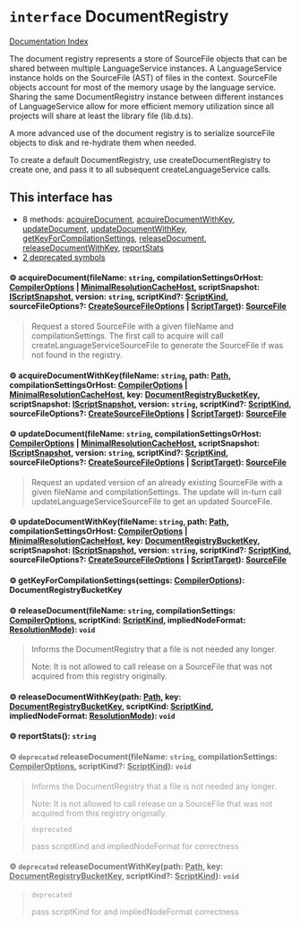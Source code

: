 # `interface` DocumentRegistry

[Documentation Index](../README.md)

The document registry represents a store of SourceFile objects that can be shared between
multiple LanguageService instances. A LanguageService instance holds on the SourceFile (AST)
of files in the context.
SourceFile objects account for most of the memory usage by the language service. Sharing
the same DocumentRegistry instance between different instances of LanguageService allow
for more efficient memory utilization since all projects will share at least the library
file (lib.d.ts).

A more advanced use of the document registry is to serialize sourceFile objects to disk
and re-hydrate them when needed.

To create a default DocumentRegistry, use createDocumentRegistry to create one, and pass it
to all subsequent createLanguageService calls.

## This interface has

- 8 methods:
[acquireDocument](#-acquiredocumentfilename-string-compilationsettingsorhost-compileroptions--minimalresolutioncachehost-scriptsnapshot-iscriptsnapshot-version-string-scriptkind-scriptkind-sourcefileoptions-createsourcefileoptions--scripttarget-sourcefile),
[acquireDocumentWithKey](#-acquiredocumentwithkeyfilename-string-path-path-compilationsettingsorhost-compileroptions--minimalresolutioncachehost-key-documentregistrybucketkey-scriptsnapshot-iscriptsnapshot-version-string-scriptkind-scriptkind-sourcefileoptions-createsourcefileoptions--scripttarget-sourcefile),
[updateDocument](#-updatedocumentfilename-string-compilationsettingsorhost-compileroptions--minimalresolutioncachehost-scriptsnapshot-iscriptsnapshot-version-string-scriptkind-scriptkind-sourcefileoptions-createsourcefileoptions--scripttarget-sourcefile),
[updateDocumentWithKey](#-updatedocumentwithkeyfilename-string-path-path-compilationsettingsorhost-compileroptions--minimalresolutioncachehost-key-documentregistrybucketkey-scriptsnapshot-iscriptsnapshot-version-string-scriptkind-scriptkind-sourcefileoptions-createsourcefileoptions--scripttarget-sourcefile),
[getKeyForCompilationSettings](#-getkeyforcompilationsettingssettings-compileroptions-documentregistrybucketkey),
[releaseDocument](#-releasedocumentfilename-string-compilationsettings-compileroptions-scriptkind-scriptkind-impliednodeformat-resolutionmode-void),
[releaseDocumentWithKey](#-releasedocumentwithkeypath-path-key-documentregistrybucketkey-scriptkind-scriptkind-impliednodeformat-resolutionmode-void),
[reportStats](#-reportstats-string)
- [2 deprecated symbols](#-deprecated-releasedocumentfilename-string-compilationsettings-compileroptions-scriptkind-scriptkind-void)


#### ⚙ acquireDocument(fileName: `string`, compilationSettingsOrHost: [CompilerOptions](../private.interface.CompilerOptions/README.md) | [MinimalResolutionCacheHost](../private.interface.MinimalResolutionCacheHost/README.md), scriptSnapshot: [IScriptSnapshot](../private.interface.IScriptSnapshot/README.md), version: `string`, scriptKind?: [ScriptKind](../private.enum.ScriptKind/README.md), sourceFileOptions?: [CreateSourceFileOptions](../private.interface.CreateSourceFileOptions/README.md) | [ScriptTarget](../private.enum.ScriptTarget/README.md)): [SourceFile](../private.interface.SourceFile/README.md)

> Request a stored SourceFile with a given fileName and compilationSettings.
> The first call to acquire will call createLanguageServiceSourceFile to generate
> the SourceFile if was not found in the registry.



#### ⚙ acquireDocumentWithKey(fileName: `string`, path: [Path](../private.type.Path/README.md), compilationSettingsOrHost: [CompilerOptions](../private.interface.CompilerOptions/README.md) | [MinimalResolutionCacheHost](../private.interface.MinimalResolutionCacheHost/README.md), key: [DocumentRegistryBucketKey](../private.type.DocumentRegistryBucketKey/README.md), scriptSnapshot: [IScriptSnapshot](../private.interface.IScriptSnapshot/README.md), version: `string`, scriptKind?: [ScriptKind](../private.enum.ScriptKind/README.md), sourceFileOptions?: [CreateSourceFileOptions](../private.interface.CreateSourceFileOptions/README.md) | [ScriptTarget](../private.enum.ScriptTarget/README.md)): [SourceFile](../private.interface.SourceFile/README.md)



#### ⚙ updateDocument(fileName: `string`, compilationSettingsOrHost: [CompilerOptions](../private.interface.CompilerOptions/README.md) | [MinimalResolutionCacheHost](../private.interface.MinimalResolutionCacheHost/README.md), scriptSnapshot: [IScriptSnapshot](../private.interface.IScriptSnapshot/README.md), version: `string`, scriptKind?: [ScriptKind](../private.enum.ScriptKind/README.md), sourceFileOptions?: [CreateSourceFileOptions](../private.interface.CreateSourceFileOptions/README.md) | [ScriptTarget](../private.enum.ScriptTarget/README.md)): [SourceFile](../private.interface.SourceFile/README.md)

> Request an updated version of an already existing SourceFile with a given fileName
> and compilationSettings. The update will in-turn call updateLanguageServiceSourceFile
> to get an updated SourceFile.



#### ⚙ updateDocumentWithKey(fileName: `string`, path: [Path](../private.type.Path/README.md), compilationSettingsOrHost: [CompilerOptions](../private.interface.CompilerOptions/README.md) | [MinimalResolutionCacheHost](../private.interface.MinimalResolutionCacheHost/README.md), key: [DocumentRegistryBucketKey](../private.type.DocumentRegistryBucketKey/README.md), scriptSnapshot: [IScriptSnapshot](../private.interface.IScriptSnapshot/README.md), version: `string`, scriptKind?: [ScriptKind](../private.enum.ScriptKind/README.md), sourceFileOptions?: [CreateSourceFileOptions](../private.interface.CreateSourceFileOptions/README.md) | [ScriptTarget](../private.enum.ScriptTarget/README.md)): [SourceFile](../private.interface.SourceFile/README.md)



#### ⚙ getKeyForCompilationSettings(settings: [CompilerOptions](../private.interface.CompilerOptions/README.md)): DocumentRegistryBucketKey



#### ⚙ releaseDocument(fileName: `string`, compilationSettings: [CompilerOptions](../private.interface.CompilerOptions/README.md), scriptKind: [ScriptKind](../private.enum.ScriptKind/README.md), impliedNodeFormat: [ResolutionMode](../private.type.ResolutionMode/README.md)): `void`

> Informs the DocumentRegistry that a file is not needed any longer.
> 
> Note: It is not allowed to call release on a SourceFile that was not acquired from
> this registry originally.



#### ⚙ releaseDocumentWithKey(path: [Path](../private.type.Path/README.md), key: [DocumentRegistryBucketKey](../private.type.DocumentRegistryBucketKey/README.md), scriptKind: [ScriptKind](../private.enum.ScriptKind/README.md), impliedNodeFormat: [ResolutionMode](../private.type.ResolutionMode/README.md)): `void`



#### ⚙ reportStats(): `string`



<div style="opacity:0.6">

#### ⚙ `deprecated` releaseDocument(fileName: `string`, compilationSettings: [CompilerOptions](../private.interface.CompilerOptions/README.md), scriptKind?: [ScriptKind](../private.enum.ScriptKind/README.md)): `void`

> Informs the DocumentRegistry that a file is not needed any longer.
> 
> Note: It is not allowed to call release on a SourceFile that was not acquired from
> this registry originally.

> `deprecated`
> 
> pass scriptKind and impliedNodeFormat for correctness



#### ⚙ `deprecated` releaseDocumentWithKey(path: [Path](../private.type.Path/README.md), key: [DocumentRegistryBucketKey](../private.type.DocumentRegistryBucketKey/README.md), scriptKind?: [ScriptKind](../private.enum.ScriptKind/README.md)): `void`

> `deprecated`
> 
> pass scriptKind for and impliedNodeFormat correctness



</div>

